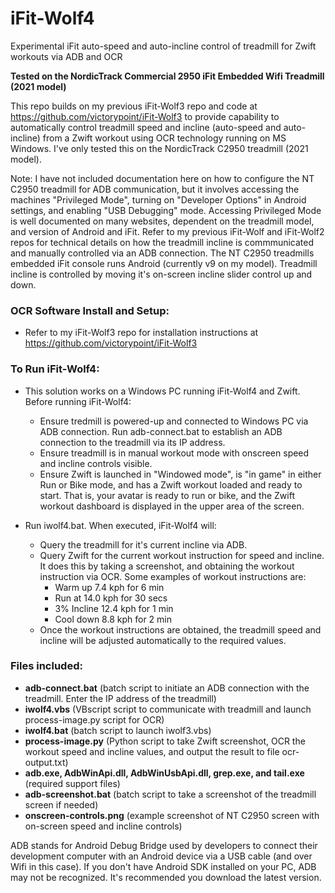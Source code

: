 # iFit-Wolf4
Experimental iFit auto-speed and auto-incline control of treadmill for Zwift workouts via ADB and OCR

**Tested on the NordicTrack Commercial 2950 iFit Embedded Wifi Treadmill (2021 model)**

This repo builds on my previous iFit-Wolf3 repo and code at https://github.com/victorypoint/iFit-Wolf3 to provide capability to automatically control treadmill speed and incline (auto-speed and auto-incline) from a Zwift workout using OCR technology running on MS Windows. I've only tested this on the NordicTrack C2950 treadmill (2021 model).

Note: I have not included documentation here on how to configure the NT C2950 treadmill for ADB communication, but it involves accessing the machines "Privileged Mode", turning on "Developer Options" in Android settings, and enabling "USB Debugging" mode. Accessing Privileged Mode is well documented on many websites, dependent on the treadmill model, and version of Android and iFit. Refer to my previous iFit-Wolf and iFit-Wolf2 repos for technical details on how the treadmill incline is commmunicated and manually controlled via an ADB connection. The NT C2950 treadmills embedded iFit console runs Android (currently v9 on my model). Treadmill incline is controlled by moving it's on-screen incline slider control up and down.

### OCR Software Install and Setup:

-  Refer to my iFit-Wolf3 repo for installation instructions at https://github.com/victorypoint/iFit-Wolf3

### To Run iFit-Wolf4:

- This solution works on a Windows PC running iFit-Wolf4 and Zwift. Before running iFit-Wolf4:
  - Ensure tredmill is powered-up and connected to Windows PC via ADB connection. Run adb-connect.bat to establish an ADB connection to the treadmill via its IP address.
  - Ensure treadmill is in manual workout mode with onscreen speed and incline controls visible.
  - Ensure Zwift is launched in "Windowed mode", is "in game" in either Run or Bike mode, and has a Zwift workout loaded and ready to start. That is, your avatar is ready to run or bike, and the Zwift workout dashboard is displayed in the upper area of the screen. 

- Run iwolf4.bat. When executed, iFit-Wolf4 will:
  - Query the treadmill for it's current incline via ADB.
  - Query Zwift for the current workout instruction for speed and incline. It does this by taking a screenshot, and obtaining the workout instruction via OCR. Some examples of workout instructions are:
    - Warm up 7.4 kph for 6 min
    - Run at 14.0 kph for 30 secs
    - 3% Incline 12.4 kph for 1 min
    - Cool down 8.8 kph for 2 min
  - Once the workout instructions are obtained, the treadmill speed and incline will be adjusted automatically to the required values.

### Files included:
- **adb-connect.bat** (batch script to initiate an ADB connection with the treadmill. Enter the IP address of the treadmill)
- **iwolf4.vbs** (VBscript script to communicate with treadmill and launch process-image.py script for OCR)
- **iwolf4.bat** (batch script to launch iwolf3.vbs)
- **process-image.py** (Python script to take Zwift screenshot, OCR the workout speed and incline values, and output the result to file ocr-output.txt)
- **adb.exe, AdbWinApi.dll, AdbWinUsbApi.dll, grep.exe, and tail.exe** (required support files)
- **adb-screenshot.bat** (batch script to take a screenshot of the treadmill screen if needed)
- **onscreen-controls.png** (example screenshot of NT C2950 screen with on-screen speed and incline controls)

ADB stands for Android Debug Bridge used by developers to connect their development computer with an Android device via a USB cable (and over Wifi in this case). If you don't have Android SDK installed on your PC, ADB may not be recognized. It's recommended you download the latest version.

